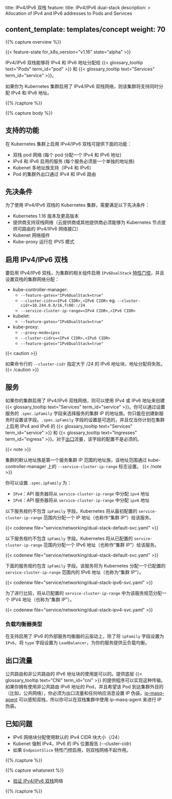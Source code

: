 title: IPv4/IPv6 双栈
feature:
  title: IPv4/IPv6 dual-stack
  description: >
    Allocation of IPv4 and IPv6 addresses to Pods and Services

content_template: templates/concept
weight: 70
---

<!--
---
reviewers:
- lachie83
- khenidak
- aramase
title: IPv4/IPv6 dual-stack
feature:
  title: IPv4/IPv6 dual-stack
  description: >
    Allocation of IPv4 and IPv6 addresses to Pods and Services

content_template: templates/concept
weight: 70
---
-->

{{% capture overview %}}

{{< feature-state for_k8s_version="v1.16" state="alpha" >}}

<!--
 IPv4/IPv6 dual-stack enables the allocation of both IPv4 and IPv6 addresses to {{< glossary_tooltip text="Pods" term_id="pod" >}} and {{< glossary_tooltip text="Services" term_id="service" >}}.
-->
IPv4/IPv6 双栈能够将 IPv4 和 IPv6 地址分配给 {{< glossary_tooltip text="Pods" term_id="pod" >}} 和 {{< glossary_tooltip text="Services" term_id="service" >}}。

<!--
If you enable IPv4/IPv6 dual-stack networking for your Kubernetes cluster, the cluster will support the simultaneous assignment of both IPv4 and IPv6 addresses.
-->
如果你为 Kubernetes 集群启用了 IPv4/IPv6 双栈网络，则该集群将支持同时分配 IPv4 和 IPv6 地址。

{{% /capture %}}

{{% capture body %}}

<!--
## Supported Features
-->
## 支持的功能

<!--
Enabling IPv4/IPv6 dual-stack on your Kubernetes cluster provides the following features:
-->
在 Kubernetes 集群上启用 IPv4/IPv6 双栈可提供下面的功能：

<!--
   * Dual-stack Pod networking (a single IPv4 and IPv6 address assignment per Pod)
   * IPv4 and IPv6 enabled Services (each Service must be for a single address family)
   * Kubenet multi address family support (IPv4 and IPv6)
   * Pod off-cluster egress routing (eg. the Internet) via both IPv4 and IPv6 interfaces
-->
   * 双栈 pod 网络 (每个 pod 分配一个 IPv4 和 IPv6 地址)
   * IPv4 和 IPv6 启用的服务 (每个服务必须是一个单独的地址族)
   * Kubenet 多地址族支持（IPv4 和 IPv6）
   * Pod 的集群外出口通过 IPv4 和 IPv6 路由

<!--
## Prerequisites
-->
## 先决条件

<!--
The following prerequisites are needed in order to utilize IPv4/IPv6 dual-stack Kubernetes clusters:
-->
为了使用 IPv4/IPv6 双栈的 Kubernetes 集群，需要满足以下先决条件：

<!--
   * Kubernetes 1.16 or later
   * Provider support for dual-stack networking (Cloud provider or otherwise must be able to provide Kubernetes nodes with routable IPv4/IPv6 network interfaces)
   * Kubenet network plugin
   * Kube-proxy running in mode IPVS
-->
   * Kubernetes 1.16 版本及更高版本
   * 提供商支持双栈网络（云提供商或其他提供商必须能够为 Kubernetes 节点提供可路由的 IPv4/IPv6 网络接口）
   * Kubenet 网络插件
   * Kube-proxy 运行在 IPVS 模式

<!--
## Enable IPv4/IPv6 dual-stack
-->
## 启用 IPv4/IPv6 双栈

<!--
To enable IPv4/IPv6 dual-stack, enable the `IPv6DualStack` [feature gate](/docs/reference/command-line-tools-reference/feature-gates/) for the relevant components of your cluster, and set dual-stack cluster network assignments:
-->
要启用 IPv4/IPv6 双栈，为集群的相关组件启用 `IPv6DualStack` [特性门控](/docs/reference/command-line-tools-reference/feature-gates/)，并且设置双栈的集群网络分配：

   * kube-controller-manager:
      * `--feature-gates="IPv6DualStack=true"`
      * `--cluster-cidr=<IPv4 CIDR>,<IPv6 CIDR>` eg. `--cluster-cidr=10.244.0.0/16,fc00::/24`
      * `--service-cluster-ip-range=<IPv4 CIDR>,<IPv6 CIDR>`
   * kubelet:
      * `--feature-gates="IPv6DualStack=true"`
   * kube-proxy:
      * `--proxy-mode=ipvs`
      * `--cluster-cidrs=<IPv4 CIDR>,<IPv6 CIDR>` 
      * `--feature-gates="IPv6DualStack=true"`

{{< caution >}}
<!--
If you specify an IPv6 address block larger than a /24 via  `--cluster-cidr` on the command line, that assignment will fail.
-->
如果命令行的 `--cluster-cidr` 指定大于 /24 的 IPv6 地址块，地址分配将失败。
{{< /caution >}}

<!--
## Services
-->
## 服务

<!--
If your cluster has IPv4/IPv6 dual-stack networking enabled, you can create {{< glossary_tooltip text="Services" term_id="service" >}} with either an IPv4 or an IPv6 address. You can choose the address family for the Service's cluster IP by setting a field, `.spec.ipFamily`, on that Service.
You can only set this field when creating a new Service. Setting the `.spec.ipFamily` field is optional and should only be used if you plan to enable IPv4 and IPv6 {{< glossary_tooltip text="Services" term_id="service" >}} and {{< glossary_tooltip text="Ingresses" term_id="ingress" >}} on your cluster. The configuration of this field not a requirement for [egress](#egress-traffic) traffic.
-->
如果你的集群启用了 IPv4/IPv6 双栈网络，则可以使用 IPv4 或 IPv6 地址来创建 {{< glossary_tooltip text="Services" term_id="service" >}}。你可以通过设置服务的 `.spec.ipFamily` 字段来选择服务的集群 IP 的地址族。你只能在创建新服务时设置该字段。`.spec.ipFamily` 字段的设置是可选的，并且仅当你计划在集群上启用 IPv4 and IPv6 的 {{< glossary_tooltip text="Services" term_id="service" >}} 和 {{< glossary_tooltip text="Ingresses" term_id="ingress" >}}。对于[出口](#出口流量)流量，该字段的配置不是必须的。

{{< note >}}
<!--
The default address family for your cluster is the address family of the first service cluster IP range configured via the `--service-cluster-ip-range` flag to the kube-controller-manager.
-->
集群的默认地址族是第一个服务集群 IP 范围的地址族，该地址范围通过 kube-controller-manager 上的 `--service-cluster-ip-range` 标志设置。
{{< /note >}}

<!--
You can set `.spec.ipFamily` to either:
-->
你可以设置 `.spec.ipFamily` 为：

<!--
   * `IPv4`: The API server will assign an IP from a `service-cluster-ip-range` that is `ipv4`
   * `IPv6`: The API server will assign an IP from a `service-cluster-ip-range` that is `ipv6`
-->
   * `IPv4`：API 服务器将从 `service-cluster-ip-range` 中分配 `ipv4` 地址
   * `IPv6`：API 服务器将从 `service-cluster-ip-range` 中分配 `ipv6` 地址

<!--
The following Service specification does not include the `ipFamily` field. Kubernetes will assign an IP address (also known as a "cluster IP") from the first configured `service-cluster-ip-range` to this Service.
-->
以下服务规约不包含 `ipFamily` 字段。Kubernetes 将从最初配置的 `service-cluster-ip-range` 范围内分配一个 IP 地址（也称作“集群 IP”）给该服务。

{{< codenew file="service/networking/dual-stack-default-svc.yaml" >}}

<!--
The following Service specification includes the `ipFamily` field. Kubernetes will assign an IPv6 address (also known as a "cluster IP") from the configured `service-cluster-ip-range` to this Service.
-->
以下服务规约不包含 `ipFamily` 字段。Kubernetes 将从已配置的 `service-cluster-ip-range` 范围内分配一个 IPv6 地址（也称作“集群 IP”）给该服务。

{{< codenew file="service/networking/dual-stack-default-svc.yaml" >}}

<!--
The following Service specification includes the `ipFamily` field. Kubernetes will assign an IPv6 address (also known as a "cluster IP") from the configured `service-cluster-ip-range` to this Service.
-->
下面的服务规约包含 `ipFamily` 字段。该服务将为 Kubernetes 分配一个已配置的 `service-cluster-ip-range` 范围内的 IPv6 地址（也称为“集群 IP”）。

{{< codenew file="service/networking/dual-stack-ipv6-svc.yaml" >}}

<!--
For comparison, the following Service specification will be assigned an IPV4 address (also known as a "cluster IP") from the configured `service-cluster-ip-range` to this Service.
-->
为了进行比较，将从已配置的 `service-cluster-ip-range` 中为该服务规范分配一个 IPV4 地址（也称为“集群 IP”）。

{{< codenew file="service/networking/dual-stack-ipv4-svc.yaml" >}}

<!--
### Type LoadBalancer
-->
### 负载均衡器类型

<!--
On cloud providers which support IPv6 enabled external load balancers, setting the `type` field to `LoadBalancer` in additional to setting `ipFamily` field to `IPv6` provisions a cloud load balancer for your Service.
-->
在支持启用了 IPv6 的外部服务均衡器的云驱动上，除了将 `ipFamily` 字段设置为 `IPv6`，将 `type` 字段设置为 `LoadBalancer`，为你的服务提供云负载均衡。

<!--
## Egress Traffic
-->
## 出口流量

<!--
The use of publicly routable and non-publicly routable IPv6 address blocks is acceptable provided the underlying {{< glossary_tooltip text="CNI" term_id="cni" >}} provider is able to implement the transport. If you have a Pod that uses non-publicly routable IPv6 and want that Pod to reach off-cluster destinations (eg. the public Internet), you must set up IP masquerading for the egress traffic and any replies. The [ip-masq-agent](https://github.com/kubernetes-incubator/ip-masq-agent) is dual-stack aware, so you can use ip-masq-agent for IP masquerading on dual-stack clusters.
-->
公共路由和非公共路由的 IPv6 地址块的使用是可以的。提供底层 {{< glossary_tooltip text="CNI" term_id="cni" >}} 的提供程序可以实现这种传输。如果你拥有使用非公共路由 IPv6 地址的 Pod，并且希望该 Pod 到达集群外目的（比如，公共网络），你必须为出口流量和任何响应消息设置 IP 伪装。[ip-masq-agent](https://github.com/kubernetes-incubator/ip-masq-agent) 可以感知双栈，所以你可以在双栈集群中使用 ip-masq-agent 来进行 IP 伪装。

<!--
## Known Issues
-->
## 已知问题

<!--
   * IPv6 network block assignment uses the default IPv4 CIDR block size (/24)
   * Kubenet forces IPv4,IPv6 positional reporting of IPs (--cluster-cidr)
   * Dual-stack networking does not function if the `EndpointSlice` feature gate is enabled.
-->
   * IPv6 网络块分配使用默认的 IPv4 CIDR 块大小（/24）
   * Kubenet 强制 IPv4，IPv6 的 IPs 位置报告 (--cluster-cidr)
   * 如果 `EndpointSlice` 特性门控启用，则双栈网络不起作用。

{{% /capture %}}

{{% capture whatsnext %}}

<!--
* [Validate IPv4/IPv6 dual-stack](/docs/tasks/network/validate-dual-stack) networking
-->
* [验证 IPv4/IPv6 双栈](/docs/tasks/network/validate-dual-stack)网络

{{% /capture %}}

